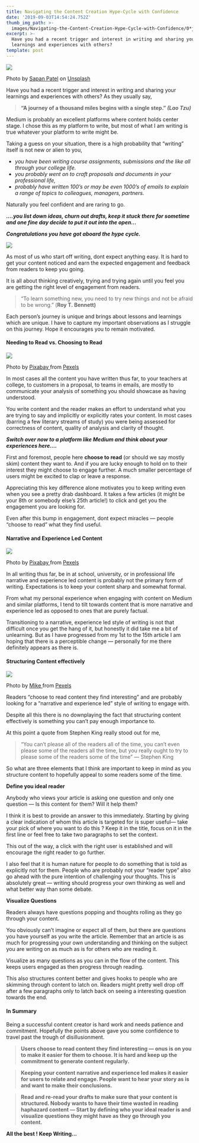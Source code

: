 ```yaml
---
title: Navigating the Content Creation Hype-Cycle with Confidence
date: '2019-09-03T14:54:24.752Z'
thumb_img_path: >-
  images/Navigating-the-Content-Creation-Hype-Cycle-with-Confidence/0*j7K7rG2ZU6IpLEa_.jpg
excerpt: >-
  Have you had a recent trigger and interest in writing and sharing your
  learnings and experiences with others?
template: post
---
```

![](/images/Navigating-the-Content-Creation-Hype-Cycle-with-Confidence/0*j7K7rG2ZU6IpLEa_.jpg)

<figcaption>Photo by <a href="https://unsplash.com/@sapanpatel123?utm_source=medium&amp;utm_medium=referral" data-href="https://unsplash.com/@sapanpatel123?utm_source=medium&amp;utm_medium=referral" class="markup--anchor markup--figure-anchor" rel="photo-creator noopener" target="_blank">Sapan Patel</a> on&nbsp;<a href="https://unsplash.com?utm_source=medium&amp;utm_medium=referral" data-href="https://unsplash.com?utm_source=medium&amp;utm_medium=referral" class="markup--anchor markup--figure-anchor" rel="photo-source noopener" target="_blank">Unsplash</a></figcaption>

Have you had a recent trigger and interest in writing and sharing your learnings and experiences with others? As they usually say,

> **“A journey of a thousand miles begins with a single step.” *(Lao Tzu)***

Medium is probably an excellent platforms where content holds center stage. I chose this as my platform to write, but most of what I am writing is true whatever your platform to write might be.

Taking a guess on your situation, there is a high probability that “writing” itself is not new or alien to you,

*   *you have been writing course assignments, submissions and the like all through your college life.*
*   *you probably went on to craft proposals and documents in your professional life,*
*   *probably have written 100’s or may be even 1000’s of emails to explain a range of topics to colleagues, managers, partners.*

Naturally you feel confident and are raring to go.

***….you list down ideas, churn out drafts, keep it stuck there for sometime and one fine day decide to put it out into the open…***

***Congratulations you have got aboard the hype cycle.***

![](/images/Navigating-the-Content-Creation-Hype-Cycle-with-Confidence/1*XTEJ9DrAlZr0Ue2ifptnEg.jpeg)

As most of us who start off writing, dont expect anything easy. It is hard to get your content noticed and earn the expected engagement and feedback from readers to keep you going.

It is all about thinking creatively, trying and trying again until you feel you are getting the right level of engagement from readers.

> “To learn something new, you need to try new things and not be afraid to be wrong.” (**Roy T. Bennett)**

Each person’s journey is unique and brings about lessons and learnings which are unique. I have to capture my important observations as I struggle on this journey. Hope it encourages you to remain motivated.

#### Needing to Read vs. Choosing to Read

![](/images/Navigating-the-Content-Creation-Hype-Cycle-with-Confidence/1*58RjgkbswK_v3ofUG4z_qA.jpeg)

<figcaption>Photo by <a href="https://www.pexels.com/@pixabay?utm_content=attributionCopyText&amp;utm_medium=referral&amp;utm_source=pexels" data-href="https://www.pexels.com/@pixabay?utm_content=attributionCopyText&amp;utm_medium=referral&amp;utm_source=pexels" class="markup--anchor markup--figure-anchor" rel="noopener" target="_blank">Pixabay </a>from&nbsp;<a href="https://www.pexels.com/photo/woman-reading-book-256455/?utm_content=attributionCopyText&amp;utm_medium=referral&amp;utm_source=pexels" data-href="https://www.pexels.com/photo/woman-reading-book-256455/?utm_content=attributionCopyText&amp;utm_medium=referral&amp;utm_source=pexels" class="markup--anchor markup--figure-anchor" rel="noopener" target="_blank">Pexels</a></figcaption>

In most cases all the content you have written thus far, to your teachers at college, to customers in a proposal, to teams in emails, are mostly to communicate your analysis of something you should showcase as having understood.

You write content and the reader makes an effort to understand what you are trying to say and implicitly or explicitly rates your content. In most cases (barring a few literary streams of study) you were being assessed for correctness of content, quality of analysis and clarity of thought.

***Switch over now to a platform like Medium and think about your experiences here….***

First and foremost, people here **choose to read** (or should we say mostly skim) content they want to. And if you are lucky enough to hold on to their interest they might choose to engage further. A much smaller percentage of users might be excited to clap or leave a response.

Appreciating this key difference alone motivates you to keep writing even when you see a pretty drab dashboard. It takes a few articles (it might be your 8th or somebody else’s 25th article!) to click and get you the engagement you are looking for.

Even after this bump in engagement, dont expect miracles — people “choose to read” what they find useful.

#### Narrative and Experience Led Content

![](/images/Navigating-the-Content-Creation-Hype-Cycle-with-Confidence/1*R0DQ9H3NXdlajLRwdylq8A.jpeg)

<figcaption>Photo by <a href="https://www.pexels.com/@pixabay?utm_content=attributionCopyText&amp;utm_medium=referral&amp;utm_source=pexels" data-href="https://www.pexels.com/@pixabay?utm_content=attributionCopyText&amp;utm_medium=referral&amp;utm_source=pexels" class="markup--anchor markup--figure-anchor" rel="noopener" target="_blank">Pixabay </a>from&nbsp;<a href="https://www.pexels.com/photo/blackboard-chalk-chalkboard-concept-261734/?utm_content=attributionCopyText&amp;utm_medium=referral&amp;utm_source=pexels" data-href="https://www.pexels.com/photo/blackboard-chalk-chalkboard-concept-261734/?utm_content=attributionCopyText&amp;utm_medium=referral&amp;utm_source=pexels" class="markup--anchor markup--figure-anchor" rel="noopener" target="_blank">Pexels</a></figcaption>

In all writing thus far, be in at school, university, or in professional life narrative and experience led content is probably not the primary form of writing. Expectations is to keep your content sharp and somewhat formal.

From what my personal experience when engaging with content on Medium and similar platforms, I tend to tilt towards content that is more narrative and experience led as opposed to ones that are purely factual.

Transitioning to a narrative, experience led style of writing is not that difficult once you get the hang of it, but honestly it did take me a bit of unlearning. But as I have progressed from my 1st to the 15th article I am hoping that there is a perceptible change — personally for me there definitely appears as there is.

#### Structuring Content effectively

![](/images/Navigating-the-Content-Creation-Hype-Cycle-with-Confidence/1*A6T-abUnVJ9YGe7sfOpnhQ.jpeg)

<figcaption>Photo by <a href="https://www.pexels.com/@mike-468229?utm_content=attributionCopyText&amp;utm_medium=referral&amp;utm_source=pexels" data-href="https://www.pexels.com/@mike-468229?utm_content=attributionCopyText&amp;utm_medium=referral&amp;utm_source=pexels" class="markup--anchor markup--figure-anchor" rel="noopener" target="_blank">Mike </a>from&nbsp;<a href="https://www.pexels.com/photo/depth-of-field-photography-of-file-arrangement-1181772/?utm_content=attributionCopyText&amp;utm_medium=referral&amp;utm_source=pexels" data-href="https://www.pexels.com/photo/depth-of-field-photography-of-file-arrangement-1181772/?utm_content=attributionCopyText&amp;utm_medium=referral&amp;utm_source=pexels" class="markup--anchor markup--figure-anchor" rel="noopener" target="_blank">Pexels</a></figcaption>

Readers “choose to read content they find interesting” and are probably looking for a “narrative and experience led” style of writing to engage with.

Despite all this there is no downplaying the fact that structuring content effectively is something you can’t pay enough importance to.

At this point a quote from Stephen King really stood out for me,

> “You can’t please all of the readers all of the time, you can’t even please some of the readers all the time, but you really ought to try to please some of the readers some of the time” — Stephen King

So what are three elements that I think are important to keep in mind as you structure content to hopefully appeal to some readers some of the time.

**Define you ideal reader**

Anybody who views your article is asking one question and only one question — Is this content for them? Will it help them?

I think it is best to provide an answer to this immediately. Starting by giving a clear indication of whom this article is targeted for is super useful— take your pick of where you want to do this ? Keep it in the title, focus on it in the first line or feel free to take two paragraphs to set the context.

This out of the way, a click with the right user is established and will encourage the right reader to go further.

I also feel that it is human nature for people to do something that is told as explicitly not for them. People who are probably not your “reader type” also go ahead with the pure intention of challenging your thoughts. This is absolutely great — writing should progress your own thinking as well and what better way than some debate.

**Visualize Questions**

Readers always have questions popping and thoughts rolling as they go through your content.

You obviously can’t imagine or expect all of them, but there are questions you have yourself as you write the article. Remember that an article is as much for progressing your own understanding and thinking on the subject you are writing on as much as is for others who are reading it.

Visualize as many questions as you can in the flow of the content. This keeps users engaged as then progress through reading.

This also structures content better and gives hooks to people who are skimming through content to latch on. Readers might pretty well drop off after a few paragraphs only to latch back on seeing a interesting question towards the end.

#### In Summary

Being a successful content creator is hard work and needs patience and commitment. Hopefully the points above gave you some confidence to travel past the trough of disillusionment.

> **Users choose to read content they find interesting — onus is on you to make it easier for them to choose. It is hard and keep up the commitment to generate content regularly.**

> **Keeping your content narrative and experience led makes it easier for users to relate and engage. People want to hear your story as is and want to make their conclusions.**

> **Read and re-read your drafts to make sure that your content is structured. Nobody wants to have their time wasted in reading haphazard content — Start by defining who your ideal reader is and visualize questions they might have as they go through you content.**

**All the best ! Keep Writing…**
